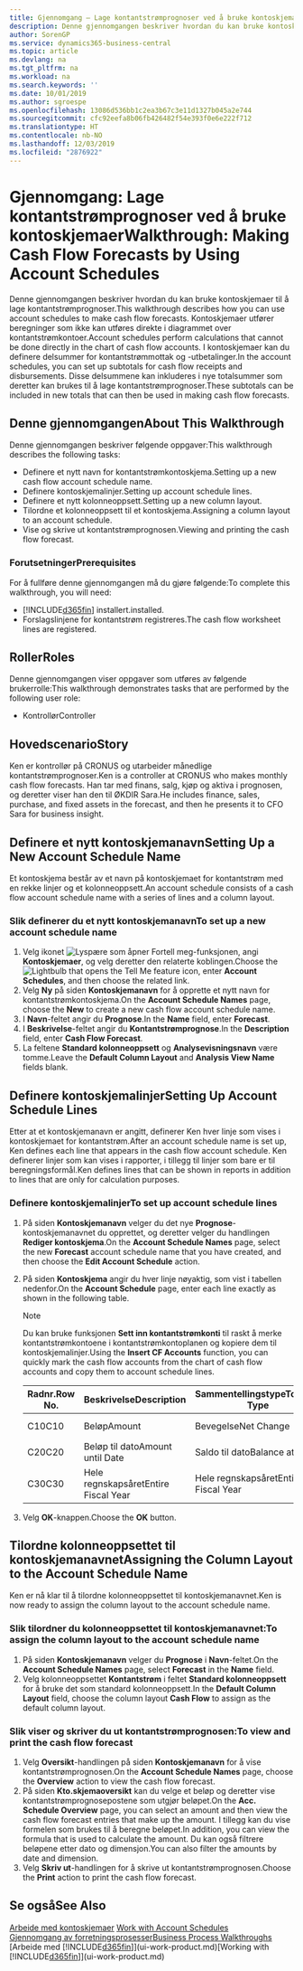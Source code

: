 ```yaml
---
title: Gjennomgang – Lage kontantstrømprognoser ved å bruke kontoskjemaer | Microsoft-dokumentasjon
description: Denne gjennomgangen beskriver hvordan du kan bruke kontoskjemaer til å lage kontantstrømprognoser. Kontoskjemaer utfører beregninger som ikke kan utføres direkte i diagrammet over kontantstrømkontoer. I kontoskjemaer kan du definere delsummer for kontantstrømmottak og -utbetalinger. Disse delsummene kan inkluderes i nye totalsummer som deretter kan brukes til å lage kontantstrømprognoser.
author: SorenGP
ms.service: dynamics365-business-central
ms.topic: article
ms.devlang: na
ms.tgt_pltfrm: na
ms.workload: na
ms.search.keywords: ''
ms.date: 10/01/2019
ms.author: sgroespe
ms.openlocfilehash: 13086d536bb1c2ea3b67c3e11d1327b045a2e744
ms.sourcegitcommit: cfc92eefa8b06fb426482f54e393f0e6e222f712
ms.translationtype: HT
ms.contentlocale: nb-NO
ms.lasthandoff: 12/03/2019
ms.locfileid: "2876922"
---
```

# <a name="walkthrough-making-cash-flow-forecasts-by-using-account-schedules"></a><span data-ttu-id="0b5f0-106">Gjennomgang: Lage kontantstrømprognoser ved å bruke kontoskjemaer</span><span class="sxs-lookup"><span data-stu-id="0b5f0-106">Walkthrough: Making Cash Flow Forecasts by Using Account Schedules</span></span>
<span data-ttu-id="0b5f0-107">Denne gjennomgangen beskriver hvordan du kan bruke kontoskjemaer til å lage kontantstrømprognoser.</span><span class="sxs-lookup"><span data-stu-id="0b5f0-107">This walkthrough describes how you can use account schedules to make cash flow forecasts.</span></span> <span data-ttu-id="0b5f0-108">Kontoskjemaer utfører beregninger som ikke kan utføres direkte i diagrammet over kontantstrømkontoer.</span><span class="sxs-lookup"><span data-stu-id="0b5f0-108">Account schedules perform calculations that cannot be done directly in the chart of cash flow accounts.</span></span> <span data-ttu-id="0b5f0-109">I kontoskjemaer kan du definere delsummer for kontantstrømmottak og -utbetalinger.</span><span class="sxs-lookup"><span data-stu-id="0b5f0-109">In the account schedules, you can set up subtotals for cash flow receipts and disbursements.</span></span> <span data-ttu-id="0b5f0-110">Disse delsummene kan inkluderes i nye totalsummer som deretter kan brukes til å lage kontantstrømprognoser.</span><span class="sxs-lookup"><span data-stu-id="0b5f0-110">These subtotals can be included in new totals that can then be used in making cash flow forecasts.</span></span>  

## <a name="about-this-walkthrough"></a><span data-ttu-id="0b5f0-111">Denne gjennomgangen</span><span class="sxs-lookup"><span data-stu-id="0b5f0-111">About This Walkthrough</span></span>  
<span data-ttu-id="0b5f0-112">Denne gjennomgangen beskriver følgende oppgaver:</span><span class="sxs-lookup"><span data-stu-id="0b5f0-112">This walkthrough describes the following tasks:</span></span>  

- <span data-ttu-id="0b5f0-113">Definere et nytt navn for kontantstrømkontoskjema.</span><span class="sxs-lookup"><span data-stu-id="0b5f0-113">Setting up a new cash flow account schedule name.</span></span>  
- <span data-ttu-id="0b5f0-114">Definere kontoskjemalinjer.</span><span class="sxs-lookup"><span data-stu-id="0b5f0-114">Setting up account schedule lines.</span></span>  
- <span data-ttu-id="0b5f0-115">Definere et nytt kolonneoppsett.</span><span class="sxs-lookup"><span data-stu-id="0b5f0-115">Setting up a new column layout.</span></span>  
- <span data-ttu-id="0b5f0-116">Tilordne et kolonneoppsett til et kontoskjema.</span><span class="sxs-lookup"><span data-stu-id="0b5f0-116">Assigning a column layout to an account schedule.</span></span>  
- <span data-ttu-id="0b5f0-117">Vise og skrive ut kontantstrømprognosen.</span><span class="sxs-lookup"><span data-stu-id="0b5f0-117">Viewing and printing the cash flow forecast.</span></span>  

### <a name="prerequisites"></a><span data-ttu-id="0b5f0-118">Forutsetninger</span><span class="sxs-lookup"><span data-stu-id="0b5f0-118">Prerequisites</span></span>  
<span data-ttu-id="0b5f0-119">For å fullføre denne gjennomgangen må du gjøre følgende:</span><span class="sxs-lookup"><span data-stu-id="0b5f0-119">To complete this walkthrough, you will need:</span></span>  

- [!INCLUDE[d365fin](includes/d365fin_md.md)] <span data-ttu-id="0b5f0-120">installert.</span><span class="sxs-lookup"><span data-stu-id="0b5f0-120">installed.</span></span>  
- <span data-ttu-id="0b5f0-121">Forslagslinjene for kontantstrøm registreres.</span><span class="sxs-lookup"><span data-stu-id="0b5f0-121">The cash flow worksheet lines are registered.</span></span>  

## <a name="roles"></a><span data-ttu-id="0b5f0-122">Roller</span><span class="sxs-lookup"><span data-stu-id="0b5f0-122">Roles</span></span>  
<span data-ttu-id="0b5f0-123">Denne gjennomgangen viser oppgaver som utføres av følgende brukerrolle:</span><span class="sxs-lookup"><span data-stu-id="0b5f0-123">This walkthrough demonstrates tasks that are performed by the following user role:</span></span>  

- <span data-ttu-id="0b5f0-124">Kontrollør</span><span class="sxs-lookup"><span data-stu-id="0b5f0-124">Controller</span></span>  

## <a name="story"></a><span data-ttu-id="0b5f0-125">Hovedscenario</span><span class="sxs-lookup"><span data-stu-id="0b5f0-125">Story</span></span>  
<span data-ttu-id="0b5f0-126">Ken er kontrollør på CRONUS og utarbeider månedlige kontantstrømprognoser.</span><span class="sxs-lookup"><span data-stu-id="0b5f0-126">Ken is a controller at CRONUS who makes monthly cash flow forecasts.</span></span> <span data-ttu-id="0b5f0-127">Han tar med finans, salg, kjøp og aktiva i prognosen, og deretter viser han den til ØKDIR Sara.</span><span class="sxs-lookup"><span data-stu-id="0b5f0-127">He includes finance, sales, purchase, and fixed assets in the forecast, and then he presents it to CFO Sara for business insight.</span></span>  

## <a name="setting-up-a-new-account-schedule-name"></a><span data-ttu-id="0b5f0-128">Definere et nytt kontoskjemanavn</span><span class="sxs-lookup"><span data-stu-id="0b5f0-128">Setting Up a New Account Schedule Name</span></span>  
<span data-ttu-id="0b5f0-129">Et kontoskjema består av et navn på kontoskjemaet for kontantstrøm med en rekke linjer og et kolonneoppsett.</span><span class="sxs-lookup"><span data-stu-id="0b5f0-129">An account schedule consists of a cash flow account schedule name with a series of lines and a column layout.</span></span>  

### <a name="to-set-up-a-new-account-schedule-name"></a><span data-ttu-id="0b5f0-130">Slik definerer du et nytt kontoskjemanavn</span><span class="sxs-lookup"><span data-stu-id="0b5f0-130">To set up a new account schedule name</span></span>  

1.  <span data-ttu-id="0b5f0-131">Velg ikonet ![Lyspære som åpner Fortell meg-funksjonen](media/ui-search/search_small.png "Fortell hva du vil gjøre"), angi **Kontoskjemaer**, og velg deretter den relaterte koblingen.</span><span class="sxs-lookup"><span data-stu-id="0b5f0-131">Choose the ![Lightbulb that opens the Tell Me feature](media/ui-search/search_small.png "Tell me what you want to do") icon, enter **Account Schedules**, and then choose the related link.</span></span>  
2.  <span data-ttu-id="0b5f0-132">Velg **Ny** på siden **Kontoskjemanavn** for å opprette et nytt navn for kontantstrømkontoskjema.</span><span class="sxs-lookup"><span data-stu-id="0b5f0-132">On the **Account Schedule Names** page, choose the **New** to create a new cash flow account schedule name.</span></span>  
3.  <span data-ttu-id="0b5f0-133">I **Navn**-feltet angir du **Prognose**.</span><span class="sxs-lookup"><span data-stu-id="0b5f0-133">In the **Name** field, enter **Forecast**.</span></span>  
4.  <span data-ttu-id="0b5f0-134">I **Beskrivelse**-feltet angir du **Kontantstrømprognose**.</span><span class="sxs-lookup"><span data-stu-id="0b5f0-134">In the **Description** field, enter **Cash Flow Forecast**.</span></span>  
5.  <span data-ttu-id="0b5f0-135">La feltene **Standard kolonneoppsett** og **Analysevisningsnavn** være tomme.</span><span class="sxs-lookup"><span data-stu-id="0b5f0-135">Leave the **Default Column Layout** and **Analysis View Name** fields blank.</span></span>  

## <a name="setting-up-account-schedule-lines"></a><span data-ttu-id="0b5f0-136">Definere kontoskjemalinjer</span><span class="sxs-lookup"><span data-stu-id="0b5f0-136">Setting Up Account Schedule Lines</span></span>  
<span data-ttu-id="0b5f0-137">Etter at et kontoskjemanavn er angitt, definerer Ken hver linje som vises i kontoskjemaet for kontantstrøm.</span><span class="sxs-lookup"><span data-stu-id="0b5f0-137">After an account schedule name is set up, Ken defines each line that appears in the cash flow account schedule.</span></span> <span data-ttu-id="0b5f0-138">Ken definerer linjer som kan vises i rapporter, i tillegg til linjer som bare er til beregningsformål.</span><span class="sxs-lookup"><span data-stu-id="0b5f0-138">Ken defines lines that can be shown in reports in addition to lines that are only for calculation purposes.</span></span>  

### <a name="to-set-up-account-schedule-lines"></a><span data-ttu-id="0b5f0-139">Definere kontoskjemalinjer</span><span class="sxs-lookup"><span data-stu-id="0b5f0-139">To set up account schedule lines</span></span>  

1.  <span data-ttu-id="0b5f0-140">På siden **Kontoskjemanavn** velger du det nye **Prognose**-kontoskjemanavnet du opprettet, og deretter velger du handlingen **Rediger kontoskjema**.</span><span class="sxs-lookup"><span data-stu-id="0b5f0-140">On the **Account Schedule Names** page, select the new **Forecast** account schedule name that you have created, and then choose the **Edit Account Schedule** action.</span></span>  
2.  <span data-ttu-id="0b5f0-141">På siden **Kontoskjema** angir du hver linje nøyaktig, som vist i tabellen nedenfor.</span><span class="sxs-lookup"><span data-stu-id="0b5f0-141">On the **Account Schedule** page, enter each line exactly as shown in the following table.</span></span>  

    > [!NOTE]  
    >  <span data-ttu-id="0b5f0-142">Du kan bruke funksjonen **Sett inn kontantstrømkonti** til raskt å merke kontantstrømkontoene i kontantstrømkontoplanen og kopiere dem til kontoskjemalinjer.</span><span class="sxs-lookup"><span data-stu-id="0b5f0-142">Using the **Insert CF Accounts** function, you can quickly mark the cash flow accounts from the chart of cash flow accounts and copy them to account schedule lines.</span></span>  

    |<span data-ttu-id="0b5f0-143">Radnr.</span><span class="sxs-lookup"><span data-stu-id="0b5f0-143">Row No.</span></span>|<span data-ttu-id="0b5f0-144">Beskrivelse</span><span class="sxs-lookup"><span data-stu-id="0b5f0-144">Description</span></span>|<span data-ttu-id="0b5f0-145">Sammentellingstype</span><span class="sxs-lookup"><span data-stu-id="0b5f0-145">Totaling Type</span></span>|<span data-ttu-id="0b5f0-146">Sammentelling</span><span class="sxs-lookup"><span data-stu-id="0b5f0-146">Totaling</span></span>|<span data-ttu-id="0b5f0-147">Radtype</span><span class="sxs-lookup"><span data-stu-id="0b5f0-147">Row Type</span></span>|<span data-ttu-id="0b5f0-148">Beløpstype</span><span class="sxs-lookup"><span data-stu-id="0b5f0-148">Amount Type</span></span>|<span data-ttu-id="0b5f0-149">Vis</span><span class="sxs-lookup"><span data-stu-id="0b5f0-149">Show</span></span>|  
    |-------|-----------|-------------|--------|--------|-----------|----|
    |<span data-ttu-id="0b5f0-150">C10</span><span class="sxs-lookup"><span data-stu-id="0b5f0-150">C10</span></span>|<span data-ttu-id="0b5f0-151">Beløp</span><span class="sxs-lookup"><span data-stu-id="0b5f0-151">Amount</span></span>|<span data-ttu-id="0b5f0-152">Bevegelse</span><span class="sxs-lookup"><span data-stu-id="0b5f0-152">Net Change</span></span>|<span data-ttu-id="0b5f0-153">Poster</span><span class="sxs-lookup"><span data-stu-id="0b5f0-153">Entries</span></span>|<span data-ttu-id="0b5f0-154">Nettobeløp</span><span class="sxs-lookup"><span data-stu-id="0b5f0-154">Net Amount</span></span>|<span data-ttu-id="0b5f0-155">Alltid</span><span class="sxs-lookup"><span data-stu-id="0b5f0-155">Always</span></span>|  
    |<span data-ttu-id="0b5f0-156">C20</span><span class="sxs-lookup"><span data-stu-id="0b5f0-156">C20</span></span>|<span data-ttu-id="0b5f0-157">Beløp til dato</span><span class="sxs-lookup"><span data-stu-id="0b5f0-157">Amount until Date</span></span>|<span data-ttu-id="0b5f0-158">Saldo til dato</span><span class="sxs-lookup"><span data-stu-id="0b5f0-158">Balance at Date</span></span>|<span data-ttu-id="0b5f0-159">Poster</span><span class="sxs-lookup"><span data-stu-id="0b5f0-159">Entries</span></span>|<span data-ttu-id="0b5f0-160">Nettobeløp</span><span class="sxs-lookup"><span data-stu-id="0b5f0-160">Net Amount</span></span>|<span data-ttu-id="0b5f0-161">Alltid</span><span class="sxs-lookup"><span data-stu-id="0b5f0-161">Always</span></span>|  
    |<span data-ttu-id="0b5f0-162">C30</span><span class="sxs-lookup"><span data-stu-id="0b5f0-162">C30</span></span>|<span data-ttu-id="0b5f0-163">Hele regnskapsåret</span><span class="sxs-lookup"><span data-stu-id="0b5f0-163">Entire Fiscal Year</span></span>|<span data-ttu-id="0b5f0-164">Hele regnskapsåret</span><span class="sxs-lookup"><span data-stu-id="0b5f0-164">Entire Fiscal Year</span></span>|<span data-ttu-id="0b5f0-165">Poster</span><span class="sxs-lookup"><span data-stu-id="0b5f0-165">Entries</span></span>|<span data-ttu-id="0b5f0-166">Nettobeløp</span><span class="sxs-lookup"><span data-stu-id="0b5f0-166">Net Amount</span></span>|<span data-ttu-id="0b5f0-167">Alltid</span><span class="sxs-lookup"><span data-stu-id="0b5f0-167">Always</span></span>|  

4.  <span data-ttu-id="0b5f0-168">Velg **OK**-knappen.</span><span class="sxs-lookup"><span data-stu-id="0b5f0-168">Choose the **OK** button.</span></span>  

## <a name="assigning-the-column-layout-to-the-account-schedule-name"></a><span data-ttu-id="0b5f0-169">Tilordne kolonneoppsettet til kontoskjemanavnet</span><span class="sxs-lookup"><span data-stu-id="0b5f0-169">Assigning the Column Layout to the Account Schedule Name</span></span>  
<span data-ttu-id="0b5f0-170">Ken er nå klar til å tilordne kolonneoppsettet til kontoskjemanavnet.</span><span class="sxs-lookup"><span data-stu-id="0b5f0-170">Ken is now ready to assign the column layout to the account schedule name.</span></span>  

### <a name="to-assign-the-column-layout-to-the-account-schedule-name"></a><span data-ttu-id="0b5f0-171">Slik tilordner du kolonneoppsettet til kontoskjemanavnet:</span><span class="sxs-lookup"><span data-stu-id="0b5f0-171">To assign the column layout to the account schedule name</span></span>  

1.  <span data-ttu-id="0b5f0-172">På siden **Kontoskjemanavn** velger du **Prognose** i **Navn**-feltet.</span><span class="sxs-lookup"><span data-stu-id="0b5f0-172">On the **Account Schedule Names** page, select **Forecast** in the **Name** field.</span></span>  
2.  <span data-ttu-id="0b5f0-173">Velg kolonneoppsettet **Kontantstrøm** i feltet **Standard kolonneoppsett** for å bruke det som standard kolonneoppsett.</span><span class="sxs-lookup"><span data-stu-id="0b5f0-173">In the **Default Column Layout** field, choose the column layout **Cash Flow** to assign as the default column layout.</span></span>  

### <a name="to-view-and-print-the-cash-flow-forecast"></a><span data-ttu-id="0b5f0-174">Slik viser og skriver du ut kontantstrømprognosen:</span><span class="sxs-lookup"><span data-stu-id="0b5f0-174">To view and print the cash flow forecast</span></span>  
1.  <span data-ttu-id="0b5f0-175">Velg **Oversikt**-handlingen på siden **Kontoskjemanavn** for å vise kontantstrømprognosen.</span><span class="sxs-lookup"><span data-stu-id="0b5f0-175">On the **Account Schedule Names** page, choose the **Overview** action to view the cash flow forecast.</span></span>  
2.  <span data-ttu-id="0b5f0-176">På siden **Kto.skjemaoversikt** kan du velge et beløp og deretter vise kontantstrømprognosepostene som utgjør beløpet.</span><span class="sxs-lookup"><span data-stu-id="0b5f0-176">On the **Acc. Schedule Overview** page, you can select an amount and then view the cash flow forecast entries that make up the amount.</span></span> <span data-ttu-id="0b5f0-177">I tillegg kan du vise formelen som brukes til å beregne beløpet.</span><span class="sxs-lookup"><span data-stu-id="0b5f0-177">In addition, you can view the formula that is used to calculate the amount.</span></span> <span data-ttu-id="0b5f0-178">Du kan også filtrere beløpene etter dato og dimensjon.</span><span class="sxs-lookup"><span data-stu-id="0b5f0-178">You can also filter the amounts by date and dimension.</span></span>  
3.  <span data-ttu-id="0b5f0-179">Velg **Skriv ut**-handlingen for å skrive ut kontantstrømprognosen.</span><span class="sxs-lookup"><span data-stu-id="0b5f0-179">Choose the **Print** action to print the cash flow forecast.</span></span>  

## <a name="see-also"></a><span data-ttu-id="0b5f0-180">Se også</span><span class="sxs-lookup"><span data-stu-id="0b5f0-180">See Also</span></span>  
 <span data-ttu-id="0b5f0-181">[Arbeide med kontoskjemaer](bi-how-work-account-schedule.md) </span><span class="sxs-lookup"><span data-stu-id="0b5f0-181">[Work with Account Schedules](bi-how-work-account-schedule.md) </span></span>  
 [<span data-ttu-id="0b5f0-182">Gjennomgang av forretningsprosesser</span><span class="sxs-lookup"><span data-stu-id="0b5f0-182">Business Process Walkthroughs</span></span>](walkthrough-business-process-walkthroughs.md)  
 <span data-ttu-id="0b5f0-183">[Arbeide med [!INCLUDE[d365fin](includes/d365fin_md.md)]](ui-work-product.md)</span><span class="sxs-lookup"><span data-stu-id="0b5f0-183">[Working with [!INCLUDE[d365fin](includes/d365fin_md.md)]](ui-work-product.md)</span></span>
